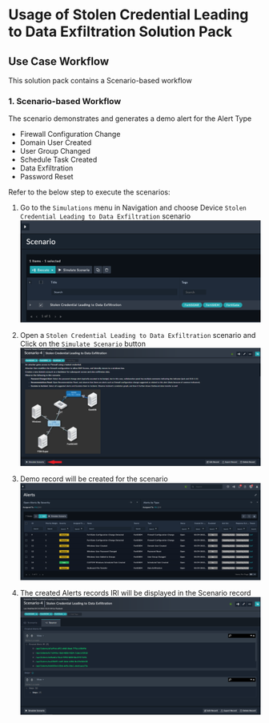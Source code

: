 # Usage of Stolen Credential Leading to Data Exfiltration Solution Pack

## Use Case Workflow

This solution pack contains a Scenario-based workflow

### 1. Scenario-based Workflow

The scenario demonstrates and generates a demo alert for the Alert Type

- Firewall Configuration Change
- Domain User Created
- User Group Changed
- Schedule Task Created
- Data Exfiltration
- Password Reset

Refer to the below step to execute the scenarios:

1. Go to the `Simulations` menu in Navigation and choose Device `Stolen Credential Leading to Data Exfiltration` scenario
![Select Scenario](media/selectScenario.png)

2. Open a `Stolen Credential Leading to Data Exfiltration` scenario and Click on the `Simulate Scenario` button
![Simulate Scenario](media/simulateScenario.png)

3. Demo record will be created for the scenario
![Demo Alert](media/demoAlert.png)

4. The created Alerts records IRI will be displayed in the Scenario record
![Alert Record IRI](media/alertsRecordsIRI.png)

